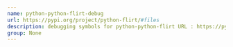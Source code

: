 ```yaml
---
name: python-python-flirt-debug
url: https://pypi.org/project/python-flirt/#files
description: debugging symbols for python-python-flirt URL : https://pypi.org/project/python-flirt/#files Groups : None
group: None
---
```

